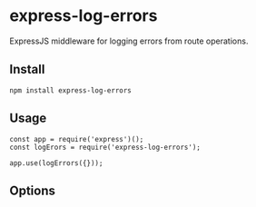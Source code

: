 # express-log-errors
ExpressJS middleware for logging errors from route operations.

## Install
```
npm install express-log-errors
```

## Usage
```
const app = require('express')();
const logErors = require('express-log-errors');

app.use(logErrors({}));
```

## Options
